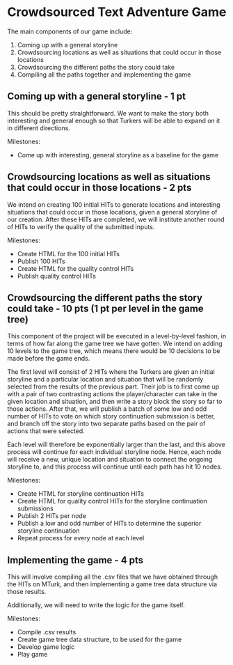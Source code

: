 # Crowdsourced Text Adventure Game
The main components of our game include:
1. Coming up with a general storyline 
2. Crowdsourcing locations as well as situations that could occur in those locations
3. Crowdsourcing the different paths the story could take
4. Compiling all the paths together and implementing the game

## Coming up with a general storyline - 1 pt
This should be pretty straightforward. We want to make the story
both interesting and general enough so that Turkers will be able
to expand on it in different directions.

Milestones:
- Come up with interesting, general storyline as a baseline for the game

## Crowdsourcing locations as well as situations that could occur in those locations - 2 pts
We intend on creating 100 initial HITs to generate locations and 
interesting situations that could occur in those locations,
given a general storyline of our creation. After these HITs
are completed, we will institute another round of HITs 
to verify the quality of the submitted inputs.

Milestones: 
- Create HTML for the 100 initial HITs
- Publish 100 HITs
- Create HTML for the quality control HITs
- Publish quality control HITs

## Crowdsourcing the different paths the story could take - 10 pts (1 pt per level in the game tree)
This component of the project will be executed in a level-by-level fashion, 
in terms of how far along the game tree we have gotten. We intend on 
adding 10 levels to the game tree, which means there would be 10 decisions 
to be made before the game ends. 

The first level will consist of 2 HITs where the Turkers are given an initial
storyline and a particular location and situation that will be randomly selected
from the results of the previous part. Their job is to first come up with a pair of
two contrasting actions the player/character can take in the given location and situation,
and then write a story block the story so far to those actions. After that,
we will publish a batch of some low and odd number of HITs to vote on which story
continuation submission is better, and branch off the story into two separate paths 
based on the pair of actions that were selected. 

Each level will therefore be exponentially larger than the last, and this above process will 
continue for each individual storyline node. Hence, each node will receive a new, unique location
and situation to connect the ongoing storyline to, and this process will continue until
each path has hit 10 nodes. 

Milestones:
- Create HTML for storyline continuation HITs
- Create HTML for quality control HITs for the storyline continuation submissions
- Publish 2 HITs per node
- Publish a low and odd number of HITs to determine the superior storyline continuation
- Repeat process for every node at each level

## Implementing the game - 4 pts
This will involve compiling all the .csv files that we have obtained through the HITs
on MTurk, and then implementing a game tree data structure via those results.

Additionally, we will need to write the logic for the game itself.

Milestones:
- Compile .csv results 
- Create game tree data structure, to be used for the game
- Develop game logic
- Play game
